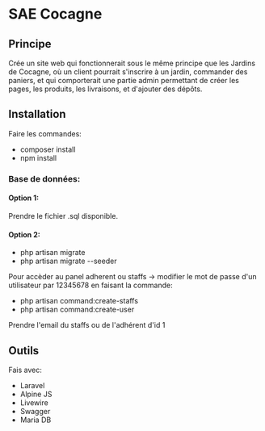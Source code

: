# SAE Cocagne

## Principe
Crée un site web qui fonctionnerait sous le même principe que les Jardins de Cocagne, où un client pourrait s'inscrire à un jardin, commander des paniers, et qui comporterait une partie admin permettant de créer les pages, les produits, les livraisons, et d'ajouter des dépôts.

## Installation

Faire les commandes:
- composer install
- npm install


### Base de données:

#### Option 1:

Prendre le fichier .sql disponible.


#### Option 2:

- php artisan migrate
- php artisan migrate --seeder

Pour accèder au panel adherent ou staffs -> modifier le mot de passe d'un utilisateur par 12345678 en faisant la commande:
- php artisan command:create-staffs
- php artisan command:create-user

Prendre l'email du staffs ou de l'adhérent d'id 1


## Outils

Fais avec:
- Laravel
- Alpine JS
- Livewire
- Swagger
- Maria DB

